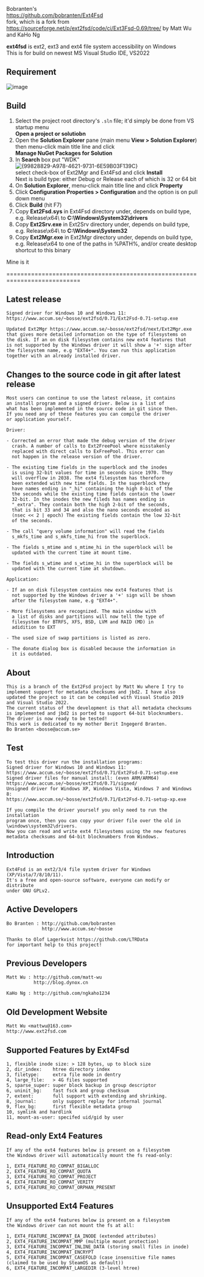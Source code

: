 Bobranten's   
https://github.com/bobranten/Ext4Fsd   
fork, which is a fork from https://sourceforge.net/p/ext2fsd/code/ci/Ext3Fsd-0.69/tree/ by Matt Wu and KaHo Ng    

   
**ext4fsd** is ext2, ext3 and ext4 file system accessibility on Windows   
This is for build on newest MS Visual Studio IDE, VS2022

Requirement
-----------
![image](https://github.com/user-attachments/assets/5077b800-df2d-4b51-a993-818c2911d332)


Build
-----
1. Select the project root directory's `.sln` file; it'd simply be done from VS startup menu   
   **Open a project or solutiobn**
2. Open the **Solution Explorer** pane (main menu **View > Solution Explorer**) then menu-click main title line and click   
   **Manage NuGet Packages for Solution**
3. In **Search** box put "WDK"
   ![{99828829-A978-4621-9731-6E59B03F139C}](https://github.com/user-attachments/assets/c8ed7e62-2e78-4120-a7ca-98a0514b837e)   
   select check-box of Ext2Mgr and Ext4Fsd and click **Install**   
   Next is build type: either Debug or Release each of which is 32 or 64 bit
5. On **Solution Explorer**, menu-click main title line and click **Property**
6. Click **Configuration Properties > Configuration** and the option is on pull down menu
7. Click **Build** (hit F7)
8. Copy **Ext2Fsd.sys** in Ext4Fsd directory under, depends on build type, e.g. Release\x64\ to **C:\Windows\System32\drivers**
9. Copy **Ext2Srv.exe** in Ext2Srv directory under, depends on build type, e.g. Release\x64\ to **C:\Windows\System32**
10. Copy **Ext2Mgr.exe** in Ext2Mgr directory under, depends on build type, e.g. Release\x64 to one of the paths in %PATH%, and/or create desktop shortcut to this binary

Mine is it   

===========================================================================   
   

Latest release
--------------

    Signed driver for Windows 10 and Windows 11:
    https://www.accum.se/~bosse/ext2fsd/0.71/Ext2Fsd-0.71-setup.exe

    Updated Ext2Mgr https://www.accum.se/~bosse/ext2fsd/next/Ext2Mgr.exe
    that gives more detailed information on the type of filesystems on
    the disk. If an on disk filesystem contains new ext4 features that
    is not supported by the Windows driver it will show a '+' sign after
    the filesystem name, e.g "EXT4+". You can run this application
    together with an already installed driver.


Changes to the source code in git after latest release
------------------------------------------------------

    Most users can continue to use the latest release, it contains
    an install program and a signed driver. Below is a list of
    what has been implemented in the source code in git since then.
    If you need any of these features you can compile the driver
    or application yourself.

    Driver:

    - Corrected an error that made the debug version of the driver
      crash. A number of calls to Ext2FreePool where misstakenly
      replaced with direct calls to ExFreePool. This error can
      not happen in the release version of the driver.

    - The existing time fields in the superblock and the inodes
      is using 32-bit values for time in seconds since 1970. They
      will overflow in 2038. The ext4 filesystem has therefore
      been extended with new time fields. In the superblock they
      have names ending in "_hi" containing the high 8-bit of the
      the seconds while the existing time fields contain the lower
      32-bit. In the inodes the new fileds has names ending in
      "_extra". They contain both the high 2-bit of the seconds,
      that is bit 33 and 34 and also the nano seconds encoded as
      (nsec << 2 | epoch) The existing fields contain the low 32-bit
      of the seconds.

    - The call "query volume information" will read the fields
      s_mkfs_time and s_mkfs_time_hi from the superblock.

    - The fields s_mtime and s_mtime_hi in the superblock will be
      updated with the current time at mount time.

    - The fields s_wtime and s_wtime_hi in the superblock will be
      updated with the current time at shutdown.

    Application:

    - If an on disk filesystem contains new ext4 features that is
      not supported by the Windows driver a '+' sign will be shown
      after the filesystem name, e.g "EXT4+".

    - More filesystems are recognized. The main window with
      a list of disks and partitions will now tell the type of
      filesystem for BTRFS, XFS, BSD, LVM and RAID (MD) in
      adidition to EXT

    - The used size of swap partitions is listed as zero.

    - The donate dialog box is disabled because the information in
      it is outdated.


About
-----

    This is a branch of the Ext2Fsd project by Matt Wu where I try to
    implement support for metadata checksums and jbd2. I have also
    updated the project so it can be compiled with Visual Studio 2019
    and Visual Studio 2022.
    The current status of the development is that all metadata checksums
    is implemented and jbd2 is ported to support 64-bit blocknumbers.
    The driver is now ready to be tested!
    This work is dedicated to my mother Berit Ingegerd Branten.
    Bo Branten <bosse@accum.se>


Test
----

    To test this driver run the installation programs:
    Signed driver for Windows 10 and Windows 11:
    https://www.accum.se/~bosse/ext2fsd/0.71/Ext2Fsd-0.71-setup.exe
    Signed driver files for manual install: (even ARM/ARM64)
    https://www.accum.se/~bosse/ext2fsd/0.71/signed/
    Unsigned driver for Windows XP, Windows Vista, Windows 7 and Windows 8:
    https://www.accum.se/~bosse/ext2fsd/0.71/Ext2Fsd-0.71-setup-xp.exe

    If you compile the driver yourself you only need to run the installation
    program once, then you can copy your driver file over the old in
    \windows\system32\drivers.
    Now you can read and write ext4 filesystems using the new features
    metadata checksums and 64-bit blocknumbers from Windows.


Introduction
------------

    Ext4Fsd is an ext2/3/4 file system driver for Windows (XP/Vista/7/8/10/11).
    It's a free and open-source software, everyone can modify or distribute
    under GNU GPLv2.


Active Developers
-----------------

    Bo Branten : http://github.com/bobranten
                 http://www.accum.se/~bosse

    Thanks to Olof Lagerkvist https://github.com/LTRData
    for important help to this project!


Previous Developers
-------------------

    Matt Wu : http://github.com/matt-wu
              http://blog.dynox.cn

    KaHo Ng : http://github.com/ngkaho1234


Old Development Website
-----------------------

    Matt Wu <mattwu@163.com>
    http://www.ext2fsd.com


Supported Features by Ext4Fsd
-----------------------------

    1, flexible inode size: > 128 bytes, up to block size
    2, dir_index:    htree directory index
    3, filetype:     extra file mode in dentry
    4, large_file:   > 4G files supported
    5, sparse_super: super block backup in group descriptor
    6, uninit_bg:    fast fsck and group checksum
    7, extent:       full support with extending and shrinking.
    8, journal:      only support replay for internal journal
    9, flex_bg:      first flexible metadata group
    10, symlink and hardlink
    11, mount-as-user: specifed uid/gid by user


Read-only Ext4 Features
-----------------------

    If any of the ext4 features below is present on a filesystem
    the Windows driver will automatically mount the fs read-only:

    1, EXT4_FEATURE_RO_COMPAT_BIGALLOC
    2, EXT4_FEATURE_RO_COMPAT_QUOTA
    3, EXT4_FEATURE_RO_COMPAT_PROJECT
    4, EXT4_FEATURE_RO_COMPAT_VERITY
    5, EXT4_FEATURE_RO_COMPAT_ORPHAN_PRESENT


Unsupported Ext4 Features
---------------------------

    If any of the ext4 features below is present on a filesystem
    the Windows driver can not mount the fs at all:

    1, EXT4_FEATURE_INCOMPAT_EA_INODE (extended attributes)
    2, EXT4_FEATURE_INCOMPAT_MMP (multiple mount protection)
    3, EXT4_FEATURE_INCOMPAT_INLINE_DATA (storing small files in inode)
    4, EXT4_FEATURE_INCOMPAT_ENCRYPT
    5, EXT4_FEATURE_INCOMPAT_CASEFOLD (case insensitive file names (claimed to be used by SteamOS as default))
    6, EXT4_FEATURE_INCOMPAT_LARGEDIR (3-level htree)
